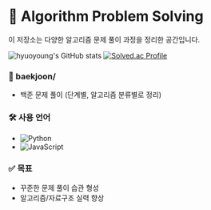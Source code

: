 # 🧠 Algorithm Problem Solving

이 저장소는 다양한 알고리즘 문제 풀이 과정을 정리한 공간입니다. 

![hyuoyoung's GitHub stats](https://github-readme-stats.vercel.app/api?username=ohy041435&show_icons=true&theme=radical)
[![Solved.ac Profile](http://mazassumnida.wtf/api/v2/generate_badge?boj=rlatngus1691)](https://solved.ac/rlatngus1691/)

### 📁 baekjoon/
- 백준 문제 풀이 (단계별, 알고리즘 분류별로 정리)

### 🛠️ 사용 언어
- ![Python](https://img.shields.io/badge/Python-3776AB.svg?&style=for-the-badge&logo=Python&logoColor=white)
- ![JavaScript](https://img.shields.io/badge/JavaScript-F7DF1E.svg?&style=for-the-badge&logo=JavaScript&logoColor=white)


### ✅ 목표
- 꾸준한 문제 풀이 습관 형성
- 알고리즘/자료구조 실력 향상
